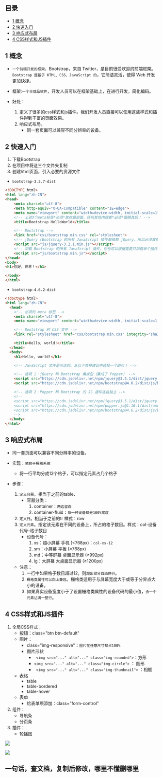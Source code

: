 ## 目录

- [1 概念](#1%20%E6%A6%82%E5%BF%B5)
- [2 快速入门](#2%20%E5%BF%AB%E9%80%9F%E5%85%A5%E9%97%A8)
- [3 响应式布局](#3%20%E5%93%8D%E5%BA%94%E5%BC%8F%E5%B8%83%E5%B1%80)
- [4 CSS样式和JS插件](#4%20CSS%E6%A0%B7%E5%BC%8F%E5%92%8CJS%E6%8F%92%E4%BB%B6)

## 1 概念

- `一个前端开发的框架`，Bootstrap，来自 Twitter，是目前很受欢迎的前端框架。`Bootstrap 是基于 HTML、CSS、JavaScript 的`，它简洁灵活，使得 Web 开发更加快捷。

- 框架:`一个半成品软件`，开发人员可以在框架基础上，在进行开发，简化编码。

- 好处：
	1. 定义了很多的css样式和js插件。我们开发人员直接可以使用这些样式和插件得到丰富的页面效果。
	2. 响应式布局。
		- 同一套页面可以兼容不同分辨率的设备。

## 2 快速入门

1. 下载Bootstrap
2. 在项目中将这三个文件夹复制
3. 创建html页面，引入必要的资源文件

- `bootstrap-3.3.7-dist`
```html
<!DOCTYPE html>
<html lang="zh-CN">
<head>
	<meta charset="utf-8">
	<meta http-equiv="X-UA-Compatible" content="IE=edge">
	<meta name="viewport" content="width=device-width, initial-scale=1">
	<!-- 上述3个meta标签*必须*放在最前面，任何其他内容都*必须*跟随其后！ -->
	<title>Bootstrap HelloWorld</title>

	<!-- Bootstrap -->
	<link href="css/bootstrap.min.css" rel="stylesheet">
	<!-- jQuery (Bootstrap 的所有 JavaScript 插件都依赖 jQuery，所以必须放在前边) -->
	<script src="js/jquery-3.2.1.min.js"></script>
	<!-- 加载 Bootstrap 的所有 JavaScript 插件。你也可以根据需要只加载单个插件。 -->
	<script src="js/bootstrap.min.js"></script>
</head>
<body>
<h1>你好，世界！</h1>

</body>
</html>
```

- `bootstrap-4.6.2-dist`
```html
<!doctype html>
<html lang="zh-CN">
  <head>
    <!-- 必须的 meta 标签 -->
    <meta charset="utf-8">
    <meta name="viewport" content="width=device-width, initial-scale=1, shrink-to-fit=no">

    <!-- Bootstrap 的 CSS 文件 -->
    <link rel="stylesheet" href="css/bootstrap.min.css" integrity="sha384-xOolHFLEh07PJGoPkLv1IbcEPTNtaed2xpHsD9ESMhqIYd0nLMwNLD69Npy4HI+N" crossorigin="anonymous">

    <title>Hello, world!</title>
  </head>
  <body>
    <h1>Hello, world!</h1>

    <!-- JavaScript 文件是可选的。从以下两种建议中选择一个即可！ -->

    <!-- 选项 1：jQuery 和 Bootstrap 集成包（集成了 Popper） -->
    <script src="https://cdn.jsdelivr.net/npm/jquery@3.5.1/dist/jquery.slim.min.js" integrity="sha384-DfXdz2htPH0lsSSs5nCTpuj/zy4C+OGpamoFVy38MVBnE+IbbVYUew+OrCXaRkfj" crossorigin="anonymous"></script>
    <script src="https://cdn.jsdelivr.net/npm/bootstrap@4.6.2/dist/js/bootstrap.bundle.min.js" integrity="sha384-7ymO4nGrkm372HoSbq1OY2DP4pEZnMiA+E0F3zPr+JQQtQ82gQ1HPY3QIVtztVua" crossorigin="anonymous"></script>

    <!-- 选项 2：Popper 和 Bootstrap 的 JS 插件各自独立 -->
    <!--
    <script src="https://cdn.jsdelivr.net/npm/jquery@3.5.1/dist/jquery.slim.min.js" integrity="sha384-DfXdz2htPH0lsSSs5nCTpuj/zy4C+OGpamoFVy38MVBnE+IbbVYUew+OrCXaRkfj" crossorigin="anonymous"></script>
    <script src="https://cdn.jsdelivr.net/npm/popper.js@1.16.1/dist/umd/popper.min.js" integrity="sha384-9/reFTGAW83EW2RDu2S0VKaIzap3H66lZH81PoYlFhbGU+6BZp6G7niu735Sk7lN" crossorigin="anonymous"></script>
    <script src="https://cdn.jsdelivr.net/npm/bootstrap@4.6.2/dist/js/bootstrap.min.js" integrity="sha384-Lge2E2XotzMiwH69/MXB72yLpwyENMiOKX8zS8Qo7LDCvaBIWGL+GlRQEKIpYR04" crossorigin="anonymous"></script>
    -->
  </body>
</html>
```

## 3 响应式布局

* 同一套页面可以兼容不同分辨率的设备。
* 实现：`依赖于栅格系统`
	* 将一行平均分成12个格子，可以指定元素占几个格子
* 步骤：
	1. `定义容器`。相当于之前的table、
		* 容器分类：
			1. container：`两边留白`
			2. container-fluid：`每一种设备都是100%宽度`
	2. `定义行`。相当于之前的tr   样式：row
	3. `定义元素`。指定该元素在不同的设备上，所占的格子数目。样式：col-设备代号-格子数目
		* 设备代号：
			1. xs：超小屏幕 手机 (<768px)：`col-xs-12`
			2. sm：小屏幕 平板 (≥768px)
			3. md：中等屏幕 桌面显示器 (≥992px)
			4. lg：大屏幕 大桌面显示器 (≥1200px)

	* 注意：
		1. 一行中如果格子数目超过12，则`超出部分自动换行`。
		2. `栅格类属性可以向上兼容`。栅格类适用于与屏幕宽度大于或等于分界点大小的设备。
		3. 如果真实设备宽度小于了设置栅格类属性的设备代码的最小值，`会一个元素沾满一整行`。

## 4 CSS样式和JS插件

1. 全局CSS样式：
	* 按钮：class="btn btn-default"
	* 图片：
		*  class="img-responsive"：`图片在任意尺寸都占100%`
		*  图片形状
			* ` <img src="..." alt="..." class="img-rounded">`：方形
			*  `<img src="..." alt="..." class="img-circle">` ： 圆形
			* ` <img src="..." alt="..." class="img-thumbnail">` ：相框
	* 表格
		* table
		* table-bordered
		* table-hover
	* 表单
		* 给表单项添加：class="form-control" 
2. 组件：
	* 导航条
	* 分页条
3. 插件：
	* 轮播图

![](https://image-for.oss-cn-guangzhou.aliyuncs.com/for-obsidian/Java_Study/2_%E5%AD%A6%E4%B9%A0%E7%AC%94%E8%AE%B0/1_Java%E8%AF%AD%E8%A8%80%E6%A0%B8%E5%BF%83/1_Java%E5%9F%BA%E7%A1%80/1_Java%E5%A4%8D%E4%B9%A0%E7%AC%94%E8%AE%B0/image-20230922074245726.png)



![](https://image-for.oss-cn-guangzhou.aliyuncs.com/for-obsidian/Java_Study/2_%E5%AD%A6%E4%B9%A0%E7%AC%94%E8%AE%B0/1_Java%E8%AF%AD%E8%A8%80%E6%A0%B8%E5%BF%83/1_Java%E5%9F%BA%E7%A1%80/1_Java%E5%A4%8D%E4%B9%A0%E7%AC%94%E8%AE%B0/image-20230922074247215.png)





<h2>一句话，查文档，复制后修改，哪里不懂删哪里</h2>

